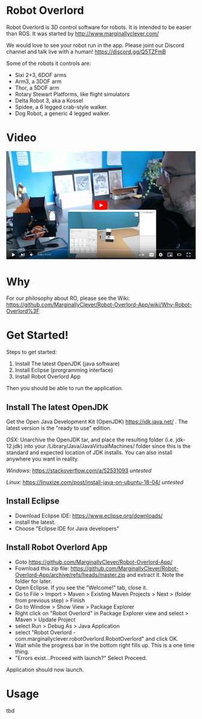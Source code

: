 # Robot Overlord #

Robot Overlord is 3D control software for robots.  It is intended to be easier than ROS.  It was started by http://www.marginallyclever.com/

We would love to see your robot run in the app.  Please joint our Discord channel and talk live with a human!  https://discord.gg/Q5TZFmB

Some of the robots it controls are:

 - Sixi 2+3, 6DOF arms
 - Arm3, a 3DOF arm
 - Thor, a 5DOF arm
 - Rotary Stewart Platforms, like flight simulators
 - Delta Robot 3, aka a Kossel
 - Spidee, a 6 legged crab-style walker.
 - Dog Robot, a generic 4 legged walker.

# Video

[![Click to watch](README.PNG)](https://www.youtube.com/watch?v=QGYz506W1Pk)

# Why

For our philosophy about RO, please see the Wiki: https://github.com/MarginallyClever/Robot-Overlord-App/wiki/Why-Robot-Overlord%3F

# Get Started!

Steps to get started:

1. Install The latest OpenJDK (java software)
2. Install Eclipse (prorgramming interface)
3. Install Robot Overlord App

Then you should be able to run the application.

## Install The latest OpenJDK

Get the Open Java Development Kit (OpenJDK) https://jdk.java.net/ .  The latest version is the "ready to use" edition.

*OSX*: Unarchive the OpenJDK tar, and place the resulting folder (i.e. jdk-12.jdk) into your /Library/Java/JavaVirtualMachines/ folder since this is the standard and expected location of JDK installs. You can also install anywhere you want in reality.

*Windows*: https://stackoverflow.com/a/52531093 _untested_

*Linux*: https://linuxize.com/post/install-java-on-ubuntu-18-04/ _untested_

## Install Eclipse

* Download Eclipse IDE: https://www.eclipse.org/downloads/
* install the latest.  
* Choose "Eclipse IDE for Java developers"

## Install Robot Overlord App

* Goto https://github.com/MarginallyClever/Robot-Overlord-App/
* Fownload this zip file: https://github.com/MarginallyClever/Robot-Overlord-App/archive/refs/heads/master.zip and extract it.  Note the folder for later.
* Open Eclipse.  If you see the "Welcome!" tab, close it.
* Go to File > Import > Maven > Existing Maven Projects > Next > (folder from previous step) > Finish
* Go to Window > Show View > Package Explorer
* Right click on "Robot Overlord" in Package Explorer view and select > Maven > Update Project
* select Run > Debug As > Java Application
* select "Robot Overlord - com.marginallyclever.robotOverlord.RobotOverlord" and click OK.
* Wait while the progress bar in the bottom right fills up.  This is a one time thing.
* "Errors exist...Proceed with launch?" Select Proceed.

Application should now launch.

# Usage

tbd
